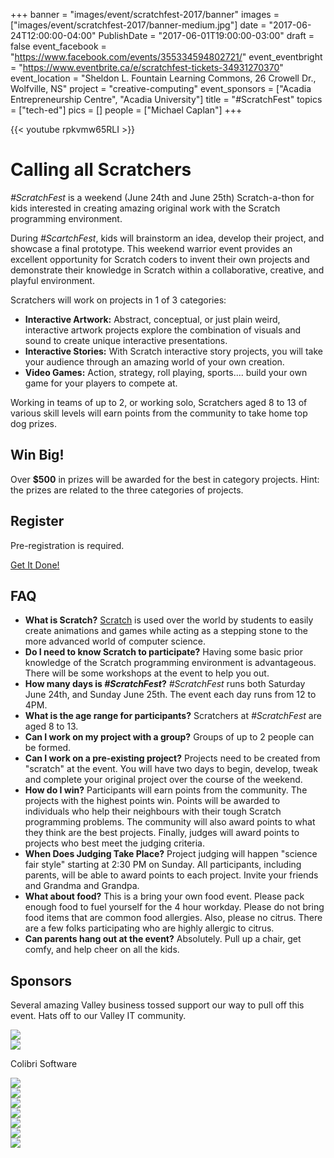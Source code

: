 +++
banner = "images/event/scratchfest-2017/banner"
images = ["images/event/scratchfest-2017/banner-medium.jpg"]
date = "2017-06-24T12:00:00-04:00"
PublishDate = "2017-06-01T19:00:00-03:00"
draft = false
event_facebook = "https://www.facebook.com/events/355334594802721/"
event_eventbright = "https://www.eventbrite.ca/e/scratchfest-tickets-34931270370"
event_location = "Sheldon L. Fountain Learning Commons, 26 Crowell Dr.,  Wolfville, NS"
project = "creative-computing"
event_sponsors = ["Acadia Entrepreneurship Centre", "Acadia University"]
title = "#ScratchFest"
topics = ["tech-ed"]
pics = []
people = ["Michael Caplan"]
+++

{{< youtube rpkvmw65RLI >}}

# Calling all Scratchers

_#ScratchFest_ is a weekend (June 24th and June 25th) Scratch-a-thon for kids interested in creating amazing original work with the Scratch programming environment.

During _#ScartchFest_, kids will brainstorm an idea, develop their project, and showcase a final prototype.  This weekend warrior event provides an excellent opportunity for Scratch coders to invent their own projects and demonstrate their knowledge in Scratch within a collaborative, creative, and playful environment.

Scratchers will work on projects in 1 of 3 categories:

- **Interactive Artwork:**  Abstract, conceptual, or just plain weird, interactive artwork projects explore the combination of visuals and sound to create unique interactive presentations.
- **Interactive Stories:**  With Scratch interactive story projects, you will take your audience through an amazing world of your own creation.
- **Video Games:**  Action, strategy, roll playing, sports.... build your own game for your players to compete at.

Working in teams of up to 2, or working solo, Scratchers aged 8 to 13 of various skill levels will earn points from the community to take home top dog prizes.

## Win Big!

Over **$500** in prizes will be awarded for the best in category projects.  Hint: the prizes are related to the three categories of projects.

## Register

Pre-registration is required.

<a class="expanded large button" href="https://www.eventbrite.ca/e/scratchfest-tickets-34931270370"><i class="fas fa-rocket"></i> Get It Done! <i class="fas fa-rocket"></i></a>

## FAQ

- **What is Scratch?**  <a href="https://scratch.mit.edu/" target="_blank">Scratch</a> is used over the world by students to easily create animations and games while acting as a stepping stone to the more advanced world of computer science.
- **Do I need to know Scratch to participate?**  Having some basic prior knowledge of the Scratch programming environment is advantageous.  There will be some workshops at the event to help you out.
- **How many days is _#ScratchFest_?**  _#ScratchFest_ runs both Saturday June 24th, and Sunday June 25th.  The event each day runs from 12 to 4PM.
- **What is the age range for participants?**  Scratchers at _#ScratchFest_ are aged 8 to 13.
- **Can I work on my project with a group?**  Groups of up to 2 people can be formed.
- **Can I work on a pre-existing project?**  Projects need to be created from "scratch" at the event.  You will have two days to begin, develop, tweak and complete your original project over the course of the weekend.
- **How do I win?**  Participants will earn points from the community.  The projects with the highest points win.  Points will be awarded to individuals who help their neighbours with their tough Scratch programming problems.  The community will also award points to what they think are the best projects.  Finally, judges will award points to projects who best meet the judging criteria.
- **When Does Judging Take Place?**  Project judging will happen "science fair style" starting at 2:30 PM on Sunday.  All participants, including parents, will be able to award points to each project.  Invite your friends and Grandma and Grandpa.
- **What about food?**  This is a bring your own food event.  Please pack enough food to fuel yourself for the 4 hour workday.  Please do not bring food items that are common food allergies.  Also, please no citrus.  There are a few folks participating who are highly allergic to citrus.
- **Can parents hang out at the event?** Absolutely.  Pull up a chair, get comfy, and help cheer on all the kids.

## Sponsors

Several amazing Valley business tossed support our way to pull off this event.  Hats off to our Valley IT community.

<div class="row">
  <div class="large-4 columns">
    <div class="card">
      <img src="/images/event/scratchfest-2017/acadia.png">
    </div>
  </div>

  <div class="large-4 columns">
      <div class="card">
        <img src="/images/event/scratchfest-2017/colibri.png">
        <div class="card-section">
          <p>Colibri Software</p>
        </div>
      </div>
    </div>

 <div class="large-4 columns">
     <div class="card">
       <img src="/images/event/scratchfest-2017/progeny.png">
     </div>
   </div>

</div>

<div class="row">
  <div class="large-4 columns">
    <div class="card">
      <img src="/images/event/scratchfest-2017/precisionhawk.png">
    </div>
  </div>


  <div class="large-4 columns">
    <div class="card">
      <img src="/images/event/scratchfest-2017/henryschein.png">
    </div>
  </div>

  <div class="large-4 columns">
    <div class="card">
      <img src="/images/event/scratchfest-2017/singolar.png">
    </div>
  </div>
</div>


<div class="row">
  <div class="large-4 columns">
    <div class="card">
      <img src="/images/event/scratchfest-2017/frostbyte.png">
    </div>
  </div>

  <div class="large-4 columns">
      <div class="card">
        <img src="/images/event/scratchfest-2017/automattic.png">
      </div>
    </div>

  <div class="large-4 columns">
        <div class="card">
          <img src="/images/event/scratchfest-2017/aec.png">
        </div>
      </div>

</div>
